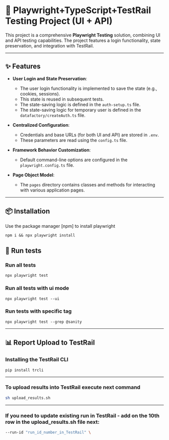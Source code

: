 # 🎯 Playwright+TypeScript+TestRail Testing Project (UI + API)

This project is a comprehensive **Playwright Testing** solution, combining UI and API testing capabilities. The project features a login functionality, state preservation, and integration with TestRail.

---

## ✨ Features

- **User Login and State Preservation**:

  - The user login functionality is implemented to save the state (e.g., cookies, sessions).
  - This state is reused in subsequent tests.
  - The state-saving logic is defined in the `auth-setup.ts` file.
  - The state-saving logic for temporary user is defined in the `datafactory/createAuth.ts` file.

- **Centralized Configuration**:

  - Credentials and base URLs (for both UI and API) are stored in `.env`.
  - These parameters are read using the `config.ts` file.

- **Framework Behavior Customization**:

  - Default command-line options are configured in the `playwright.config.ts` file.

- **Page Object Model**:
  - The `pages` directory contains classes and methods for interacting with various application pages.

---

## 📦 Installation

Use the package manager [npm] to install playwright

```Shell
npm i && npx playwright install
```

## 🚀 Run tests

### Run all tests

```Shell
npx playwright test
```

### Run all tests with ui mode

```Shell
npx playwright test --ui
```

### Run tests with specific tag

```Shell
npx playwright test --grep @sanity
```

---

## 📊 Report Upload to TestRail

### Installing the TestRail CLI

```Shell
pip install trcli
```

---

### To upload results into TestRail execute next command

```bash
sh upload_results.sh
```

---

### If you need to update existing run in TestRail - add on the 10th row in the upload_results.sh file next:

```bash
--run-id "run_id_number_in_TestRail" \
```

